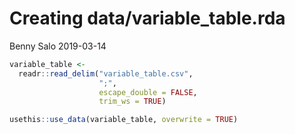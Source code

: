Creating data/variable\_table.rda
================
Benny Salo
2019-03-14

``` r
variable_table <- 
  readr::read_delim("variable_table.csv",
                    ";",
                    escape_double = FALSE,
                    trim_ws = TRUE)

usethis::use_data(variable_table, overwrite = TRUE)
```


